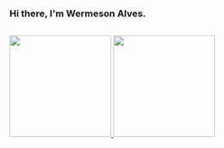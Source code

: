 ### Hi there, I'm Wermeson Alves.
##
<div align="left">
  <a href="https://github.com/alveswermeson">
  <img height="180em" src="https://github-readme-stats.vercel.app/api?username=alveswermeson&show_icons=true&theme=dark&include_all_commits=true&count_private=true"/>
  <img height="180em" src="https://github-readme-stats.vercel.app/api/top-langs/?username=alveswermeson&langs_count=7&theme=dark"/>
</div>
